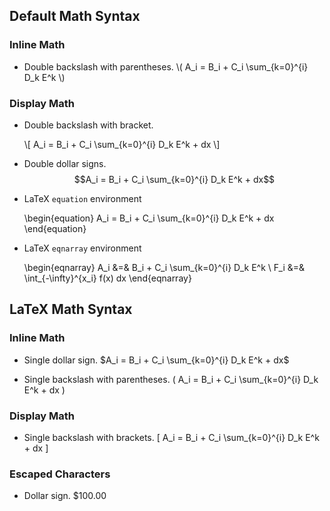 Default Math Syntax
-------------------

### Inline Math ###

* Double backslash with parentheses.
  \\( A_i = B_i + C_i \sum_{k=0}^{i} D_k E^k \\)

### Display Math ###

* Double backslash with bracket.

  \\[ A_i = B_i + C_i \sum_{k=0}^{i} D_k E^k + dx \\]

* Double dollar signs.
  $$A_i = B_i + C_i \sum_{k=0}^{i} D_k E^k + dx$$

* LaTeX `equation` environment

  \begin{equation}
    A_i = B_i + C_i \sum_{k=0}^{i} D_k E^k + dx
  \end{equation}

* LaTeX `eqnarray` environment

  \begin{eqnarray}
    A_i &=& B_i + C_i \sum_{k=0}^{i} D_k E^k \\
    F_i &=& \int_{-\infty}^{x_i} f(x) dx
  \end{eqnarray}

LaTeX Math Syntax
-----------------

### Inline Math ###

* Single dollar sign.
  $A_i = B_i + C_i \sum_{k=0}^{i} D_k E^k + dx$

* Single backslash with parentheses.
  \(  A_i = B_i + C_i \sum_{k=0}^{i} D_k E^k + dx \)

### Display Math ###

* Single backslash with brackets.
  \[  A_i = B_i + C_i \sum_{k=0}^{i} D_k E^k + dx \]

### Escaped Characters ###

* Dollar sign.  \$100.00


